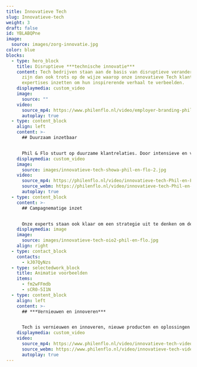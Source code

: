 ```yaml
---
title: Innovatieve Tech
slug: Innovatieve-tech
weight: 3
draft: false
id: YBLABQPne
image:
  source: images/zorg-innovatie.jpg
color: blue
blocks:
  - type: hero_block
    title: Disruptieve ***technische innovatie***
    content: Tech bedrijven staan aan de basis van disruptieve veranderingen. Wij
      zijn dan ook trots op de wijze waarop onze innovatieve Tech klanten onze
      expertises inzetten om hun inspirerende verhaal te verbeelden.
    displaymedia: custom_video
    image:
      source: ""
    video:
      source_mp4: https://www.philenflo.nl/video/employer-branding-phil-en-flo-Phil-en-Flo-website-source.mp4
      autoplay: true
  - type: content_block
    align: left
    content: >-
      ## Duurzaam inzetbaar


      Phil & Flo stuurt op duurzame klantrelaties. Door intensieve en voornamelijk enthousiaste relaties met onze klanten kunnen we keer op keer duurzame producties maken. Producties die zowel op inhoudelijk als strategisch vlak voor geruime tijd inzetbaar zijn. Daarnaast is het fijn om tijdens de samenwerking plezier te maken en er samen iets moois van te bouwen.
    displaymedia: custom_video
    image:
      source: images/innovatieve-tech-showa-phil-en-flo-2.jpg
    video:
      source_mp4: https://philenflo.nl/video/innovatieve-tech-Phil-en-Flo-video-website.mp4
      source_webm: https://philenflo.nl/video/innovatieve-tech-Phil-en-Flo-video-website.webm
      autoplay: true
  - type: content_block
    content: >-
      ## Campagnematige inzet


      Onze experts staan ook klaar om een strategie uit te denken om de doelgroep te bereiken met onze films. Op deze manier bereiken we jouw doelgroep precies op het moment dat ze op zoek zijn naar oplossingen. Dit kan bijvoorbeeld op LinkedIn. Vraag ons naar de mogelijkheden.
    displaymedia: image
    image:
      source: images/innovatieve-tech-oio2-phil-en-flo.jpg
    align: right
  - type: contact_block
    contacts:
      - kJ07QyNzs
  - type: selectedwork_block
    title: Animatie voorbeelden
    items:
      - fm2wFFmdb
      - sCR0-5I1N
  - type: content_block
    align: left
    content: >-
      ## ***Vernieuwen en innoveren***


      Tech is vernieuwen en innoveren, nieuwe producten en oplossingen zijn zelfs zo vernieuwend dat je doelgroep een extra vertaalslag nodig heeft om het te begrijpen. Wij helpen hierbij en kennen de uitdagingen in de technologische sectoren. Victor is onze enthousiasteling en dus aanspreekpunt voor de Innovatieve Tech sector. Je kan hem direct bellen om even vrijblijvend te sparren over de mogelijkheden. 085 -273 8331
    displaymedia: custom_video
    video:
      source_mp4: https://www.philenflo.nl/video/innovatieve-tech-video-Phil-en-Flo.mp4
      source_webm: https://www.philenflo.nl/video/innovatieve-tech-video-Phil-en-Flo.webm
      autoplay: true
---
```

